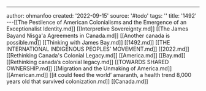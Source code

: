 ---
author: ohmanfoo
created: '2022-09-15'
source: '#todo'
tags: ''
title: '1492'
---[[The Pestilence of American Colonialisms and the Emergence of an Exceptionalist Identity.md]]
[[Interpretive Sovereignty.md]]
[[The James Bayand Nisg̲a'a Agreements in Canada.md]]
[[Another canada is possible.md]]
[[Thinking with James Bay.md]]
[[1492.md]]
[[THE INTERNATIONAL INDIGENOUS PEOPLES’ MOVEMENT.md]]
[[2022.md]]
[[Rethinking Canada's Colonial Legacy.md]]
[[America.md]]
[[Bay.md]]
[[Rethinking canada’s colonial legacy.md]]
[[TOWARDS SHARED OWNERSHIP.md]]
[[Migration and the Unmaking of America.md]]
[[American.md]]
[[it could feed the world’ amaranth, a health trend 8,000 years old that survived colonization.md]]
[[Canada.md]]
